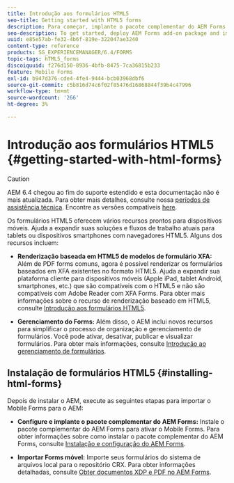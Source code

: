 ```yaml
---
title: Introdução aos formulários HTML5
seo-title: Getting started with HTML5 forms
description: Para começar, implante o pacote complementar do AEM Forms e importe formulários HTML5 existentes para AEM.
seo-description: To get started, deploy AEM Forms add-on package and import existing HTML5 forms to AEM.
uuid: e85e57ab-fe32-4b6f-819e-322047ae3240
content-type: reference
products: SG_EXPERIENCEMANAGER/6.4/FORMS
topic-tags: hTML5_forms
discoiquuid: f276d150-8936-4bfb-8475-7ca36815b233
feature: Mobile Forms
exl-id: b947d376-cde4-4fe4-9444-bcb03968dbf6
source-git-commit: c5b816d74c6f02f85476d16868844f39b4c47996
workflow-type: tm+mt
source-wordcount: '266'
ht-degree: 3%

---
```


# Introdução aos formulários HTML5 {#getting-started-with-html-forms}

>[!CAUTION]
>
>AEM 6.4 chegou ao fim do suporte estendido e esta documentação não é mais atualizada. Para obter mais detalhes, consulte nossa [períodos de assistência técnica](https://helpx.adobe.com/br/support/programs/eol-matrix.html). Encontre as versões compatíveis [here](https://experienceleague.adobe.com/docs/).

Os formulários HTML5 oferecem vários recursos prontos para dispositivos móveis. Ajuda a expandir suas soluções e fluxos de trabalho atuais para tablets ou dispositivos smartphones com navegadores HTML5. Alguns dos recursos incluem:

* **Renderização baseada em HTML5 de modelos de formulário XFA:** Além de PDF forms comuns, agora é possível renderizar os formulários baseados em XFA existentes no formato HTML5. Ajuda a expandir sua plataforma cliente para dispositivos móveis (Apple iPad, tablet Android, smartphones, etc.) que são compatíveis com o HTML5 e não são compatíveis com Adobe Reader com XFA Forms. Para obter mais informações sobre o recurso de renderização baseado em HTML5, consulte [Introdução aos formulários HTML5](/help/forms/using/introduction.md).

* **Gerenciamento do Forms:** Além disso, o AEM inclui novos recursos para simplificar o processo de organização e gerenciamento de formulários. Você pode ativar, desativar, publicar e visualizar formulários. Para obter mais informações, consulte [Introdução ao gerenciamento de formulários](/help/forms/using/introduction-managing-forms.md).

## Instalação de formulários HTML5 {#installing-html-forms}

Depois de instalar o AEM, execute as seguintes etapas para importar o Mobile Forms para o AEM:

* **Configure e implante o pacote complementar do AEM Forms:** Instale o pacote complementar do AEM Forms para ativar o Mobile Forms. Para obter informações sobre como instalar o pacote complementar do AEM Forms, consulte [Instalação e configuração do AEM Forms](/help/forms/using/installing-configuring-aem-forms-osgi.md).

* **Importar Forms móvel:** Importe seus formulários do sistema de arquivos local para o repositório CRX. Para obter informações detalhadas, consulte [Obter documentos XDP e PDF no AEM Forms](/help/forms/using/get-xdp-pdf-documents-aem.md).

